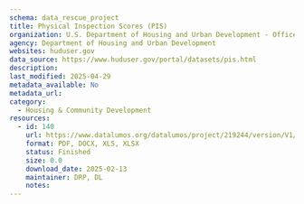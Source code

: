 ```yaml
---
schema: data_rescue_project 
title: Physical Inspection Scores (PIS)
organization: U.S. Department of Housing and Urban Development - Office of Policy Development and Research
agency: Department of Housing and Urban Development
websites: huduser.gov
data_source: https://www.huduser.gov/portal/datasets/pis.html
description: 
last_modified: 2025-04-29
metadata_available: No
metadata_url: 
category:
  - Housing & Community Development 
resources:
  - id: 140
    url: https://www.datalumos.org/datalumos/project/219244/version/V1/view
    format: PDF, DOCX, XLS, XLSX
    status: Finished
    size: 0.0
    download_date: 2025-02-13
    maintainer: DRP, DL
    notes: 
---
```

